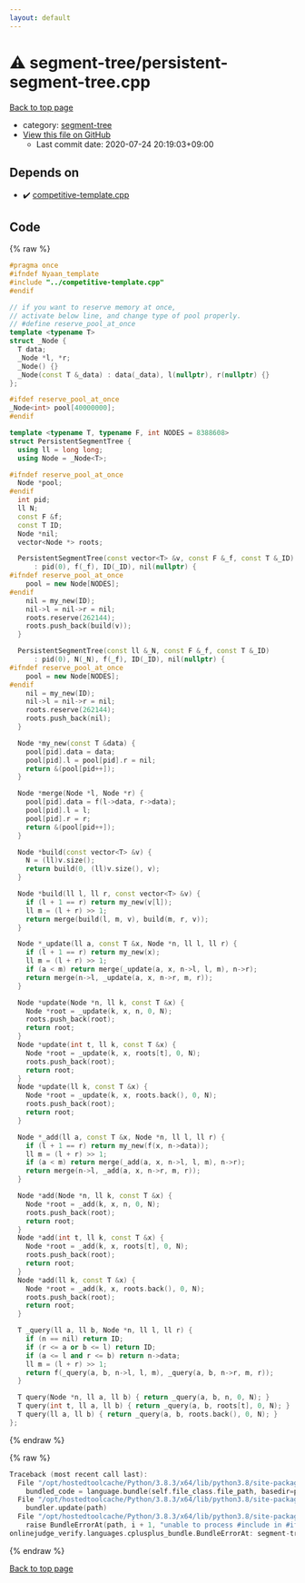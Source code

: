 ```yaml
---
layout: default
---
```


<!-- mathjax config similar to math.stackexchange -->
<script type="text/javascript" async
  src="https://cdnjs.cloudflare.com/ajax/libs/mathjax/2.7.5/MathJax.js?config=TeX-MML-AM_CHTML">
</script>
<script type="text/x-mathjax-config">
  MathJax.Hub.Config({
    TeX: { equationNumbers: { autoNumber: "AMS" }},
    tex2jax: {
      inlineMath: [ ['$','$'] ],
      processEscapes: true
    },
    "HTML-CSS": { matchFontHeight: false },
    displayAlign: "left",
    displayIndent: "2em"
  });
</script>

<script type="text/javascript" src="https://cdnjs.cloudflare.com/ajax/libs/jquery/3.4.1/jquery.min.js"></script>
<script src="https://cdn.jsdelivr.net/npm/jquery-balloon-js@1.1.2/jquery.balloon.min.js" integrity="sha256-ZEYs9VrgAeNuPvs15E39OsyOJaIkXEEt10fzxJ20+2I=" crossorigin="anonymous"></script>
<script type="text/javascript" src="../../assets/js/copy-button.js"></script>
<link rel="stylesheet" href="../../assets/css/copy-button.css" />


# :warning: segment-tree/persistent-segment-tree.cpp

<a href="../../index.html">Back to top page</a>

* category: <a href="../../index.html#cf992883f659a62542b674f4570b728a">segment-tree</a>
* <a href="{{ site.github.repository_url }}/blob/master/segment-tree/persistent-segment-tree.cpp">View this file on GitHub</a>
    - Last commit date: 2020-07-24 20:19:03+09:00




## Depends on

* :heavy_check_mark: <a href="../competitive-template.cpp.html">competitive-template.cpp</a>


## Code

<a id="unbundled"></a>
{% raw %}
```cpp
#pragma once
#ifndef Nyaan_template
#include "../competitive-template.cpp"
#endif

// if you want to reserve memory at once,
// activate below line, and change type of pool properly.
// #define reserve_pool_at_once
template <typename T>
struct _Node {
  T data;
  _Node *l, *r;
  _Node() {}
  _Node(const T &_data) : data(_data), l(nullptr), r(nullptr) {}
};

#ifdef reserve_pool_at_once
_Node<int> pool[40000000];
#endif

template <typename T, typename F, int NODES = 8388608>
struct PersistentSegmentTree {
  using ll = long long;
  using Node = _Node<T>;

#ifndef reserve_pool_at_once
  Node *pool;
#endif
  int pid;
  ll N;
  const F &f;
  const T ID;
  Node *nil;
  vector<Node *> roots;

  PersistentSegmentTree(const vector<T> &v, const F &_f, const T &_ID)
      : pid(0), f(_f), ID(_ID), nil(nullptr) {
#ifndef reserve_pool_at_once
    pool = new Node[NODES];
#endif
    nil = my_new(ID);
    nil->l = nil->r = nil;
    roots.reserve(262144);
    roots.push_back(build(v));
  }

  PersistentSegmentTree(const ll &_N, const F &_f, const T &_ID)
      : pid(0), N(_N), f(_f), ID(_ID), nil(nullptr) {
#ifndef reserve_pool_at_once
    pool = new Node[NODES];
#endif
    nil = my_new(ID);
    nil->l = nil->r = nil;
    roots.reserve(262144);
    roots.push_back(nil);
  }

  Node *my_new(const T &data) {
    pool[pid].data = data;
    pool[pid].l = pool[pid].r = nil;
    return &(pool[pid++]);
  }

  Node *merge(Node *l, Node *r) {
    pool[pid].data = f(l->data, r->data);
    pool[pid].l = l;
    pool[pid].r = r;
    return &(pool[pid++]);
  }

  Node *build(const vector<T> &v) {
    N = (ll)v.size();
    return build(0, (ll)v.size(), v);
  }

  Node *build(ll l, ll r, const vector<T> &v) {
    if (l + 1 == r) return my_new(v[l]);
    ll m = (l + r) >> 1;
    return merge(build(l, m, v), build(m, r, v));
  }

  Node *_update(ll a, const T &x, Node *n, ll l, ll r) {
    if (l + 1 == r) return my_new(x);
    ll m = (l + r) >> 1;
    if (a < m) return merge(_update(a, x, n->l, l, m), n->r);
    return merge(n->l, _update(a, x, n->r, m, r));
  }

  Node *update(Node *n, ll k, const T &x) {
    Node *root = _update(k, x, n, 0, N);
    roots.push_back(root);
    return root;
  }
  Node *update(int t, ll k, const T &x) {
    Node *root = _update(k, x, roots[t], 0, N);
    roots.push_back(root);
    return root;
  }
  Node *update(ll k, const T &x) {
    Node *root = _update(k, x, roots.back(), 0, N);
    roots.push_back(root);
    return root;
  }

  Node *_add(ll a, const T &x, Node *n, ll l, ll r) {
    if (l + 1 == r) return my_new(f(x, n->data));
    ll m = (l + r) >> 1;
    if (a < m) return merge(_add(a, x, n->l, l, m), n->r);
    return merge(n->l, _add(a, x, n->r, m, r));
  }

  Node *add(Node *n, ll k, const T &x) {
    Node *root = _add(k, x, n, 0, N);
    roots.push_back(root);
    return root;
  }
  Node *add(int t, ll k, const T &x) {
    Node *root = _add(k, x, roots[t], 0, N);
    roots.push_back(root);
    return root;
  }
  Node *add(ll k, const T &x) {
    Node *root = _add(k, x, roots.back(), 0, N);
    roots.push_back(root);
    return root;
  }

  T _query(ll a, ll b, Node *n, ll l, ll r) {
    if (n == nil) return ID;
    if (r <= a or b <= l) return ID;
    if (a <= l and r <= b) return n->data;
    ll m = (l + r) >> 1;
    return f(_query(a, b, n->l, l, m), _query(a, b, n->r, m, r));
  }

  T query(Node *n, ll a, ll b) { return _query(a, b, n, 0, N); }
  T query(int t, ll a, ll b) { return _query(a, b, roots[t], 0, N); }
  T query(ll a, ll b) { return _query(a, b, roots.back(), 0, N); }
};
```
{% endraw %}

<a id="bundled"></a>
{% raw %}
```cpp
Traceback (most recent call last):
  File "/opt/hostedtoolcache/Python/3.8.3/x64/lib/python3.8/site-packages/onlinejudge_verify/docs.py", line 349, in write_contents
    bundled_code = language.bundle(self.file_class.file_path, basedir=pathlib.Path.cwd())
  File "/opt/hostedtoolcache/Python/3.8.3/x64/lib/python3.8/site-packages/onlinejudge_verify/languages/cplusplus.py", line 185, in bundle
    bundler.update(path)
  File "/opt/hostedtoolcache/Python/3.8.3/x64/lib/python3.8/site-packages/onlinejudge_verify/languages/cplusplus_bundle.py", line 306, in update
    raise BundleErrorAt(path, i + 1, "unable to process #include in #if / #ifdef / #ifndef other than include guards")
onlinejudge_verify.languages.cplusplus_bundle.BundleErrorAt: segment-tree/persistent-segment-tree.cpp: line 3: unable to process #include in #if / #ifdef / #ifndef other than include guards

```
{% endraw %}

<a href="../../index.html">Back to top page</a>

